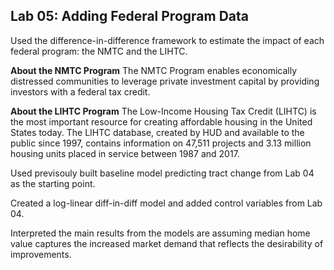 ## Lab 05: Adding Federal Program Data

Used the difference-in-difference framework to estimate the impact of
each federal program: the NMTC and the LIHTC.

**About the NMTC Program** The NMTC Program enables economically
distressed communities to leverage private investment capital by
providing investors with a federal tax credit.

**About the LIHTC Program** The Low-Income Housing Tax Credit (LIHTC) is
the most important resource for creating affordable housing in the
United States today. The LIHTC database, created by HUD and available to
the public since 1997, contains information on 47,511 projects and 3.13
million housing units placed in service between 1987 and 2017.

Used previsouly built baseline model predicting tract change from Lab 04
as the starting point.

Created a log-linear diff-in-diff model and added
control variables from Lab 04.

Interpreted the main results from the models are assuming median home
value captures the increased market demand that reflects the
desirability of improvements.
